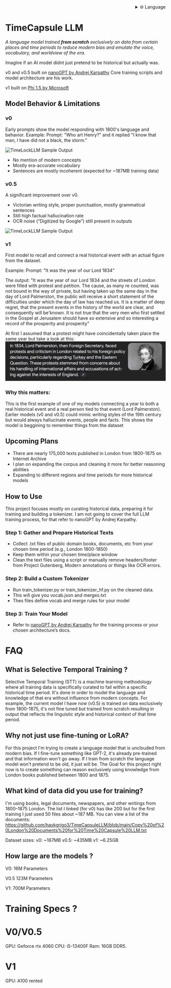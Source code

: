 
<div align="right">
  <details>
    <summary >🌐 Language</summary>
    <div>
      <div align="center">
        <a href="https://openaitx.github.io/view.html?user=haykgrigo3&project=TimeCapsuleLLM&lang=en">English</a>
        | <a href="https://openaitx.github.io/view.html?user=haykgrigo3&project=TimeCapsuleLLM&lang=zh-CN">简体中文</a>
        | <a href="#" title="Coming soon">繁體中文 (coming soon)</a> |
        | <a href="https://openaitx.github.io/view.html?user=haykgrigo3&project=TimeCapsuleLLM&lang=ja">日本語</a>
        | <a href="https://openaitx.github.io/view.html?user=haykgrigo3&project=TimeCapsuleLLM&lang=ko">한국어</a>
        | <a href="#" title="Coming soon">हिन्दी (coming soon)</a> |
        | <a href="#" title="Coming soon">ไทย (coming soon)</a> |
        | <a href="#" title="Coming soon">Français (coming soon)</a>
        | <a href="#" title="Coming soon">Deutsch (coming soon)</a>
        | <a href="#" title="Coming soon">Español (coming soon)</a>
        | <a href="#" title="Coming soon">Italiano (coming soon)</a>
        | <a href="#" title="Coming soon">Русский (coming soon)</a>
        | <a href="#" title="Coming soon">Português (coming soon)</a>
        | <a href="#" title="Coming soon">Nederlands (coming soon)</a>
        | <a href="#" title="Coming soon">Polski (coming soon)</a>
        | <a href="#" title="Coming soon">العربية (coming soon)</a>
        | <a href="#" title="Coming soon">فارسی (coming soon)</a>
        | <a href="#" title="Coming soon">Türkçe (coming soon)</a>
        | <a href="#" title="Coming soon">Tiếng Việt (coming soon)</a>
        | <a href="#" title="Coming soon">Bahasa Indonesia (coming soon)</a>

      </div>
    </div>
  </details>
</div>

# TimeCapsule LLM

*A language model trained **from scratch** exclusively on data from certain places and time periods to reduce modern bias and emulate the voice, vocabulary, and worldview of the era.*

Imagine if an AI model didnt just pretend to be historical but actually was.

v0 and v0.5 built on [nanoGPT by Andrej Karpathy](https://github.com/karpathy/nanoGPT) Core training scripts and model architecture are his work. 

v1 built on [Phi 1.5 by Microsoft](https://huggingface.co/microsoft/phi-1_5)


##  Model Behavior & Limitations

### **v0**  

Early prompts show the model responding with 1800's language and behavior. 
Example: Prompt: "Who art Henry?" and it replied "I know that man, I have did not a black, the storm." 

![TimeLockLLM Sample Output](https://github.com/haykgrigo3/TimeCapsuleLLM/blob/main/london_1800_1850_v0/timelockllm_sample_output.png?raw=true)

- No mention of modern concepts  
- Mostly era-accurate vocabulary  
- Sentences are mostly incoherent (expected for ~187MB training data)

### **v0.5** 

A significant improvement over v0.  
- Victorian writing style, proper punctuation, mostly grammatical sentences  
- Still high factual hallucination rate  
- OCR noise (“Digitized by Google”) still present in outputs

![TimeLockLLM Sample Output](https://github.com/haykgrigo3/TimeCapsuleLLM/blob/main/london_1800_1875_v0.5/fellowcitizens.png?raw=true)

### **v1**

First model to recall and connect a real historical event with an actual figure from the dataset.

Example: Prompt: "It was the year of our Lord 1834" 

The output: "It was the year of our Lord 1834 and the streets of London were filled with protest and petition. The cause, as many re counted, was not bound in the way of private, but having taken up the same day in the day of Lord Palmerston, the public will receive a short statement of the difficulties under which the day of law has reached us. It is a matter of deep regret, that the present events in the history of the world are clear, and consequently will be'known. It is not true that the very men who first settled in the Gospel at Jerusalem should have so extensive and so interesting a record of the prosperity and prosperity" 

At first I assumed that a protest might have coincidentally taken place the same year but take a look at this: ![1834protest](1834protest.png)

### Why this matters:

This is the first example of one of my models connecting a year to both a real historical event and a real person tied to that event (Lord Palmerston). Earlier models (v0 and v0.5) could mimic writing styles of the 19th century but would always hallucinate events, people and facts. This shows the model is beggining to remember things from the dataset 

## Upcoming Plans 

- There are nearly 175,000 texts published in London from 1800-1875 on Internet Archive 
- I plan on expanding the corpus and cleaning it more for better reasoning abilities
- Expanding to different regions and time periods for more historical models


## How to Use

This project focuses mostly on curating historical data, preparing it for training and building a tokenizer. I am not going to cover the full LLM training process, for that refer to nanoGPT by Andrej Karpathy.

### Step 1: Gather and Prepare Historical Texts 

- Collect .txt files of public domain books, documents, etc from your chosen time period (e.g., London 1800-1850) 
- Keep them within your chosen time/place window  
- Clean the text files using a script or manually remove headers/footer from Project Gutenberg, Modern annotations or things like OCR errors.

### Step 2: Build a Custom Tokenizer

- Run train_tokenizer.py or train_tokenizer_hf.py on the cleaned data.
- This will give you vocab.json and merges.txt
- Thes files define vocab and merge rules for your model

### Step 3: Train Your Model 

- Refer to [nanoGPT by Andrej Karpathy](https://github.com/karpathy/nanoGPT) for the training process or your chosen architecture’s docs.

# FAQ

## What is Selective Temporal Training ?

Selective Temporal Training (STT) is a machine learning methodology where all training data is specifically curated to fall within a specific historical time period. It's done in order to model the language and knowledge of that era without influence from modern concepts. For example, the current model I have now (v0.5) is trained on data exclusively from 1800-1875, it's not fine tuned but trained from scratch resulting in output that reflects the linguistic style and historical context of that time period.

## Why not just use fine-tuning or LoRA?

For this project I'm trying to create a language model that is unclouded from modern bias. If I fine-tune something like GPT-2, it's already pre-trained and that information won't go away. If I train from scratch the language model won't pretend to be old, it just will be. The Goal for this project right now is to create something can reason exclusively using knowledge from London books published between 1800 and 1875.

## What kind of data did you use for training?

I'm using books, legal documents, newspapers, and other writings from 1800–1875 London. The list I linked (for v0) has like 200 but for the first training I just used 50 files about ~187 MB. You can view a list of the documents:
https://github.com/haykgrigo3/TimeCapsuleLLM/blob/main/Copy%20of%20London%20Documents%20for%20Time%20Capsule%20LLM.txt

Dataset sizes:
v0: ~187MB
v0.5: ~435MB 
v1: ~6.25GB 

## How large are the models ?

V0: 16M Parameters

V0.5 123M Parameters

V1: 700M Parameters

# Training Specs ? 

# V0/V0.5
GPU: Geforce rtx 4060
CPU: i5-13400F 
Ram: 16GB DDR5.

# V1
GPU: A100 rented












